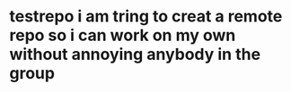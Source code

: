 # testrepo i am tring to creat a remote repo so i can work on my own without annoying anybody in the group
